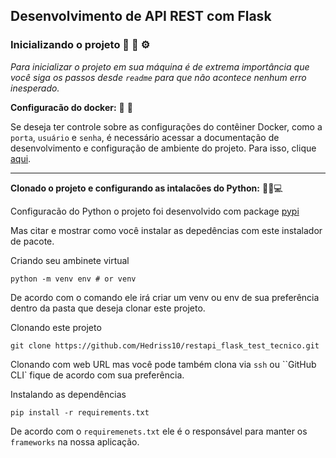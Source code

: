 ## Desenvolvimento de API REST com Flask 



### Inicializando o projeto 🔧 🔨 ⚙️

*Para inicializar o projeto em sua máquina é de extrema importância que você siga os passos desde `readme` para que não acontece nenhum erro inesperado.*


**Configuracão do docker:** 🔧 🐳


Se deseja ter controle sobre as configurações do contêiner Docker, como a ``porta``, ``usuário`` e ``senha``, é necessário acessar a documentação de desenvolvimento e configuração de ambiente do projeto. Para isso, clique <a href="docs/preview.md">aqui</a>.



---

**Clonado o projeto e configurando as intalacões do Python:** 🐍🔎💻

Configuracão do Python o projeto foi desenvolvido com package <a href="https://pypi.org/">pypi</a>

Mas citar e mostrar como você instalar as depedências com este instalador de pacote.

Criando seu ambinete virtual 
```
python -m venv env # or venv 
```
De acordo com o comando ele irá criar um venv ou env de sua preferência dentro da pasta que deseja clonar este projeto.

Clonando este projeto
```
git clone https://github.com/Hedriss10/restapi_flask_test_tecnico.git
```
Clonando com web URL mas você pode também clona via ``ssh`` ou ``GitHub CLI` fique de acordo com sua preferência.


Instalando as dependências
```
pip install -r requirements.txt
```
De acordo com o ``requiremenets.txt`` ele é o responsável para manter os `frameworks` na nossa aplicação.















